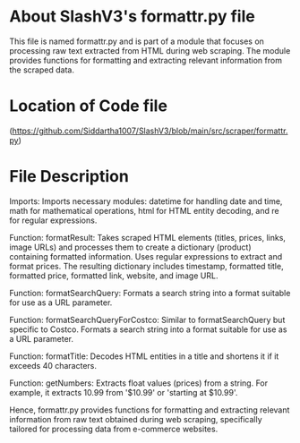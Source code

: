 # About SlashV3's formattr.py file  
This file is named formattr.py and is part of a module that focuses on processing raw text extracted from HTML during web scraping. The module provides functions for formatting and extracting relevant information from the scraped data.

# Location of Code file
(https://github.com/Siddartha1007/SlashV3/blob/main/src/scraper/formattr.py)

# File Description
Imports:
Imports necessary modules: datetime for handling date and time, math for mathematical operations, html for HTML entity decoding, and re for regular expressions.

Function: formatResult:
Takes scraped HTML elements (titles, prices, links, image URLs) and processes them to create a dictionary (product) containing formatted information.
Uses regular expressions to extract and format prices.
The resulting dictionary includes timestamp, formatted title, formatted price, formatted link, website, and image URL.

Function: formatSearchQuery:
Formats a search string into a format suitable for use as a URL parameter.

Function: formatSearchQueryForCostco:
Similar to formatSearchQuery but specific to Costco. Formats a search string into a format suitable for use as a URL parameter.

Function: formatTitle:
Decodes HTML entities in a title and shortens it if it exceeds 40 characters.

Function: getNumbers:
Extracts float values (prices) from a string. For example, it extracts 10.99 from '$10.99' or 'starting at $10.99'.

Hence, formattr.py provides functions for formatting and extracting relevant information from raw text obtained during web scraping, specifically tailored for processing data from e-commerce websites.
